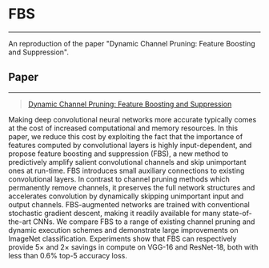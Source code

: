 # FBS

---
An reproduction of the paper "Dynamic Channel Pruning: Feature Boosting and Suppression".

## Paper

---
> [Dynamic Channel Pruning: Feature Boosting and Suppression](https://arxiv.org/abs/1810.05331)

Making deep convolutional neural networks more accurate typically comes at the cost of increased computational and memory resources. In this paper, we reduce this cost by exploiting the fact that the importance of features computed by convolutional layers is highly input-dependent, and propose feature boosting and suppression (FBS), a new method to predictively amplify salient convolutional channels and skip unimportant ones at run-time. FBS introduces small auxiliary connections to existing convolutional layers. In contrast to channel pruning methods which permanently remove channels, it preserves the full network structures and accelerates convolution by dynamically skipping unimportant input and output channels. FBS-augmented networks are trained with conventional stochastic gradient descent, making it readily available for many state-of-the-art CNNs. We compare FBS to a range of existing channel pruning and dynamic execution schemes and demonstrate large improvements on ImageNet classification. Experiments show that FBS can respectively provide 5× and 2× savings in compute on VGG-16 and ResNet-18, both with less than 0.6% top-5 accuracy loss.
